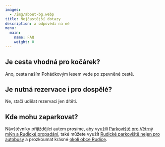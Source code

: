 ```yaml
---
images:
  - /img/about-bg.webp
title: Nejčastější dotazy
description: a odpovědi na ně
menu:
  main:
    name: FAQ
    weight: 0
---
```


## Je cesta vhodná pro kočárek?
Ano, cesta naším Pohádkovým lesem vede po zpevněné cestě.

## Je nutná rezervace i pro dospělé?
Ne, stačí udělat rezervaci jen dítěti.

## Kde mohu zaparkovat?
Návštěvníky přijíždějící autem prosíme, aby využili [Parkoviště pro Větrný mlýn a Rudické propadání](https://goo.gl/maps/EPPPv2R1ow9DStVRA), také můžete využít [Rudické parkoviště nejen pro autobusy](https://goo.gl/maps/CzQHWSFEY9ATb72Y7) a prozkoumat krásné [okolí obce Rudice](https://www.rudice.cz/pro-turisty/rudice-a-okoli).
